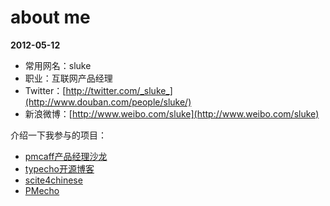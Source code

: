 # about me
__2012-05-12__

- 常用网名：sluke
- 职业：互联网产品经理
- Twitter：[http://twitter.com/_sluke_](http://www.douban.com/people/sluke/)
- 新浪微博：[http://www.weibo.com/sluke](http://www.weibo.com/sluke)

介绍一下我参与的项目：

- [pmcaff产品经理沙龙](http://www.pmcaff.com "为产品经理提供一个交流会友的平台，联合创始人")
- [typecho开源博客](http://www.typecho.org "提供一个轻量级的开源博客系统")
- [scite4chinese](http://code.google.com/p/scite4chinese/ "一个scite编辑器的本地化项目，利用开源资源打造一个顺手的文本编辑器")
- [PMecho](https://github.com/sluke/PMecho "一款简单的开源日志程序")
